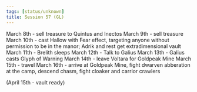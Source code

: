 ```yaml
---
tags: [status/unknown]
title: Session 57 (GL)
---
```



March 8th - sell treasure to Quintus and Inectos
March 9th - sell treasure 
March 10th - cast Hallow with Fear effect, targeting anyone without permission to be in the manor; Adrik and rest get extradimensional vault
March 11th - Brelith sleeps
March 12th - Talk to Galius 
March 13th - Galius casts Glyph of Warning
March 14th - leave Voltara for Goldpeak Mine
March 15th - travel
March 16th - arrive at Goldpeak Mine, fight dwarven abberation at the camp, descend chasm, fight cloaker and carrior crawlers

(April 15th - vault ready)


